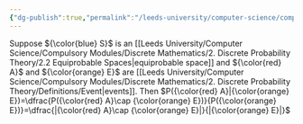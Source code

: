 ```yaml
---
{"dg-publish":true,"permalink":"/leeds-university/computer-science/compulsory-modules/discrete-mathematics/2-discrete-probability-theory/theorems/theorem-2-3/","tags":["Theorem"]}
---
```


Suppose ${\color{blue} S}$ is an [[Leeds University/Computer Science/Compulsory Modules/Discrete Mathematics/2. Discrete Probability Theory/2.2 Equiprobable Spaces\|equiprobable space]] and ${\color{red} A}$ and ${\color{orange} E}$ are [[Leeds University/Computer Science/Compulsory Modules/Discrete Mathematics/2. Discrete Probability Theory/Definitions/Event\|events]]. Then $P({\color{red} A}|{\color{orange} E})=\dfrac{P({\color{red} A}\cap {\color{orange} E})}{P({\color{orange} E})}=\dfrac{|{\color{red} A}\cap {\color{orange} E}|}{|{\color{orange} E}|}$

